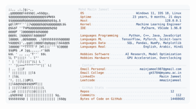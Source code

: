 <picture>
  <source srcset="https://raw.githubusercontent.com/mmazinjameel/mmazinjameel/main/dark_mode.svg?v=1756169491" media="(prefers-color-scheme: dark)">
  <img src="https://raw.githubusercontent.com/mmazinjameel/mmazinjameel/main/light_mode.svg?v=1756169491">
</picture>
